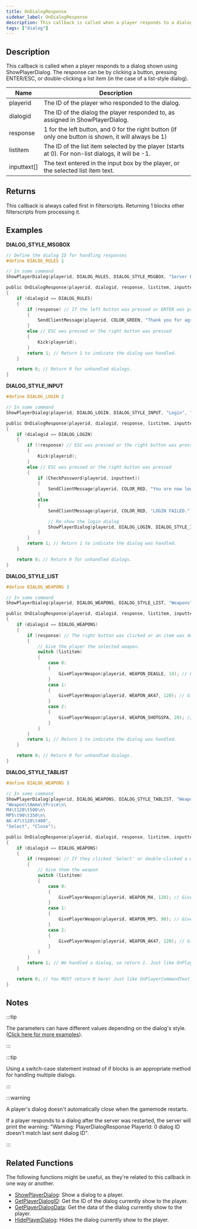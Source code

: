 ```yaml
---
title: OnDialogResponse
sidebar_label: OnDialogResponse
description: This callback is called when a player responds to a dialog shown using ShowPlayerDialog. The response can be by clicking a button, pressing ENTER/ESC, or double-clicking a list item (in the case of a list-style dialog).
tags: ["dialog"]
---
```


## Description

This callback is called when a player responds to a dialog shown using ShowPlayerDialog. The response can be by clicking a button, pressing ENTER/ESC, or double-clicking a list item (in the case of a list-style dialog).

| Name        | Description                                                                                          |
| ----------- | ---------------------------------------------------------------------------------------------------- |
| playerid    | The ID of the player who responded to the dialog.                                                    |
| dialogid    | The ID of the dialog the player responded to, as assigned in ShowPlayerDialog.                       |
| response    | 1 for the left button, and 0 for the right button (if only one button is shown, it will always be 1) |
| listitem    | The ID of the list item selected by the player (starts at 0). For non-list dialogs, it will be -1.   |
| inputtext[] | The text entered in the input box by the player, or the selected list item text.                     |

## Returns

This callback is always called first in filterscripts. Returning 1 blocks other filterscripts from processing it.

## Examples

**DIALOG_STYLE_MSGBOX**

```c
// Define the dialog ID for handling responses
#define DIALOG_RULES 1

// In some command
ShowPlayerDialog(playerid, DIALOG_RULES, DIALOG_STYLE_MSGBOX, "Server Rules", "- No Cheating\n- No Spamming\n- Respect Admins\n\nDo you agree to these rules?", "Yes", "No");

public OnDialogResponse(playerid, dialogid, response, listitem, inputtext[])
{
    if (dialogid == DIALOG_RULES)
    {
        if (response) // If the left button was pressed or ENTER was pressed
        {
            SendClientMessage(playerid, COLOR_GREEN, "Thank you for agreeing to the server rules!");
        }
        else // ESC was pressed or the right button was pressed
        {
            Kick(playerid);
        }
        return 1; // Return 1 to indicate the dialog was handled.
    }

    return 0; // Return 0 for unhandled dialogs.
}
```

**DIALOG_STYLE_INPUT**

```c
#define DIALOG_LOGIN 2

// In some command
ShowPlayerDialog(playerid, DIALOG_LOGIN, DIALOG_STYLE_INPUT, "Login", "Please enter your password:", "Login", "Cancel");

public OnDialogResponse(playerid, dialogid, response, listitem, inputtext[])
{
    if (dialogid == DIALOG_LOGIN)
    {
        if (!response) // ESC was pressed or the right button was pressed
        {
            Kick(playerid);
        }
        else // ESC was pressed or the right button was pressed
        {
            if (CheckPassword(playerid, inputtext))
            {
                SendClientMessage(playerid, COLOR_RED, "You are now logged in!");
            }
            else
            {
                SendClientMessage(playerid, COLOR_RED, "LOGIN FAILED.");

                // Re-show the login dialog
                ShowPlayerDialog(playerid, DIALOG_LOGIN, DIALOG_STYLE_INPUT, "Login", "Please enter your password:", "Login", "Cancel");
            }
        }
        return 1; // Return 1 to indicate the dialog was handled.
    }

    return 0; // Return 0 for unhandled dialogs.
}
```

**DIALOG_STYLE_LIST**

```c
#define DIALOG_WEAPONS 3

// In some command
ShowPlayerDialog(playerid, DIALOG_WEAPONS, DIALOG_STYLE_LIST, "Weapons", "Desert Eagle\nAK-47\nCombat Shotgun", "Select", "Close");

public OnDialogResponse(playerid, dialogid, response, listitem, inputtext[])
{
    if (dialogid == DIALOG_WEAPONS)
    {
        if (response) // The right button was clicked or an item was double-clicked.
        {
            // Give the player the selected weapon.
            switch (listitem)
            {
                case 0:
                {
                    GivePlayerWeapon(playerid, WEAPON_DEAGLE, 14); // Give the player a desert eagle.
                }
                case 1:
                {
                    GivePlayerWeapon(playerid, WEAPON_AK47, 120); // Give the player an AK-47.
                }
                case 2:
                {
                    GivePlayerWeapon(playerid, WEAPON_SHOTGSPA, 28); // Give the player a Combat Shotgun.
                }
            }
        }
        return 1; // Return 1 to indicate the dialog was handled.
    }

    return 0; // Return 0 for unhandled dialogs.
}
```

**DIALOG_STYLE_TABLIST**

```c
#define DIALOG_WEAPONS 3

// In some command
ShowPlayerDialog(playerid, DIALOG_WEAPONS, DIALOG_STYLE_TABLIST, "Weapons",
"Weapon\tAmmo\tPrice\n\
M4\t120\t500\n\
MP5\t90\t350\n\
AK-47\t120\t400",
"Select", "Close");

public OnDialogResponse(playerid, dialogid, response, listitem, inputtext[])
{
    if (dialogid == DIALOG_WEAPONS)
    {
        if (response) // If they clicked 'Select' or double-clicked a weapon
        {
            // Give them the weapon
            switch (listitem)
            {
                case 0:
                {
                    GivePlayerWeapon(playerid, WEAPON_M4, 120); // Give them an M4
                }
                case 1:
                {
                    GivePlayerWeapon(playerid, WEAPON_MP5, 90); // Give them an MP5
                }
                case 2:
                {
                    GivePlayerWeapon(playerid, WEAPON_AK47, 120); // Give them an AK-47
                }
            }
        }
        return 1; // We handled a dialog, so return 1. Just like OnPlayerCommandText.
    }

    return 0; // You MUST return 0 here! Just like OnPlayerCommandText.
}
```

## Notes

:::tip

The parameters can have different values depending on the dialog's style. ([Click here for more examples](../resources/dialogstyles)).

:::

:::tip

Using a switch-case statement instead of if blocks is an appropriate method for handling multiple dialogs.

:::

:::warning

A player's dialog doesn't automatically close when the gamemode restarts.

If a player responds to a dialog after the server was restarted, the server will print the warning: "Warning: PlayerDialogResponse PlayerId: 0 dialog ID doesn't match last sent dialog ID".

:::

## Related Functions

The following functions might be useful, as they're related to this callback in one way or another.

- [ShowPlayerDialog](../functions/ShowPlayerDialog): Show a dialog to a player.
- [GetPlayerDialogID](../functions/GetPlayerDialogID): Get the ID of the dialog currently show to the player.
- [GetPlayerDialogData](../functions/GetPlayerDialogData): Get the data of the dialog currently show to the player.
- [HidePlayerDialog](../functions/HidePlayerDialog): Hides the dialog currently show to the player.
